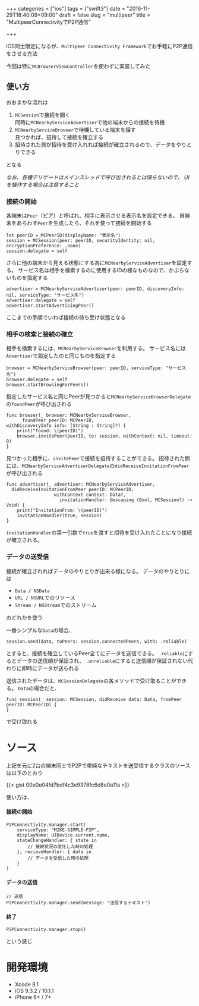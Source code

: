 +++
categories = ["ios"]
tags = ["swift3"]
date = "2016-11-29T18:40:09+09:00"
draft = false
slug = "multipeer"
title = "MultipeerConnectivityでP2P通信"

+++

iOS同士限定になるが、`Multipeer Connectivity Framework`でお手軽にP2P通信をさせる方法

<!--more-->

今回は特に`MCBrowserViewController`を使わずに実装してみた

## 使い方
おおまかな流れは

1. `MCSession`で接続を開く  
  同時に`MCNearbyServiceAdvertiser`で他の端末からの接続を待機
1. `MCNearbyServiceBrowser`で待機している端末を探す  
  見つかれば、招待して接続を確立する
1. 招待された側が招待を受け入れれば接続が確立されるので、データをやりとりできる

となる

*なお、各種デリゲートはメインスレッドで呼び出されるとは限らないので、
UIを操作する場合は注意すること*

### 接続の開始
各端末は`Peer`（ピア）と呼ばれ、相手に表示させる表示名を設定できる。
自端末をあらわす`Peer`を生成したら、それを使って接続を開始する

```
let peerID = MCPeerID(displayName: "表示名")
session = MCSession(peer: peerID, securityIdentity: nil, encryptionPreference: .none)
session.delegate = self
```

さらに他の端末から見える状態にする為に`MCNearbyServiceAdvertiser`を設定する。
サービス名は相手を検索するのに使用するIDの様なものなので、かぶらないものを指定する

```
advertiser = MCNearbyServiceAdvertiser(peer: peerID, discoveryInfo: nil, serviceType: "サービス名")
advertiser.delegate = self
advertiser.startAdvertisingPeer()
```

ここまでの手順でいわば接続の待ち受け状態となる

### 相手の検索と接続の確立
相手を検索するには、`MCNearbyServiceBrowser`を利用する。
サービス名には`Advertiser`で設定したのと同じものを指定する

```
browser = MCNearbyServiceBrowser(peer: peerID, serviceType: "サービス名")
browser.delegate = self
browser.startBrowsingForPeers()
```

指定したサービス名と同じPeerが見つかると`MCNearbyServiceBrowserDelegate`の`foundPeer`が呼び出される

```
func browser(_ browser: MCNearbyServiceBrowser,
      foundPeer peerID: MCPeerID,
withDiscoveryInfo info: [String : String]?) {
    print("found: \(peerID)")
    browser.invitePeer(peerID, to: session, withContext: nil, timeout: 0)
}
```

見つかった相手に、`invitePeer`で接続を招待することができる。
招待された側には、`MCNearbyServiceAdvertiserDelegate`の`didReceiveInvitationFromPeer`が呼び出される

```
func advertiser(_ advertiser: MCNearbyServiceAdvertiser,
  didReceiveInvitationFromPeer peerID: MCPeerID,
                  withContext context: Data?,
                    invitationHandler: @escaping (Bool, MCSession?) -> Void) {
    print("InvitationFrom: \(peerID)")
    invitationHandler(true, session)
}
```

`invitationHandler`の第一引数で`true`を渡すと招待を受け入れたことになり接続が確立される。

### データの送受信
接続が確立されればデータのやりとりが出来る様になる。
データのやりとりには

- `Data / NSData`
- `URL / NSURL`でのリソース
- `Stream / NSStream`でのストリーム

のどれかを使う

一番シンプルな`Data`の場合、

```
session.send(data, toPeers: session.connectedPeers, with: .reliable)
```

とすると、接続を確立しているPeer全てにデータを送信できる。
`.reliable`にするとデータの送信順が保証され、
`.unreliable`にすると送信順が保証されない代わりに即時にデータが送られる

送信されたデータは、`MCSessionDelegate`の各メソッドで受け取ることができる。
`Data`の場合だと、

```
func session(_ session: MCSession, didReceive data: Data, fromPeer peerID: MCPeerID) {
}
```

で受け取れる

# ソース
上記を元に2台の端末同士でP2Pで単純なテキストを送受信するクラスのソースは以下のとおり

{{< gist 00e0e04fd7bdf4c3e9378fc6d8e0a11a >}}

使い方は、

#### 接続の開始
```
P2PConnectivity.manager.start(
    serviceType: "MIKE-SIMPLE-P2P",
    displayName: UIDevice.current.name,
    stateChangeHandler: { state in
        // 接続状況の変化した時の処理
    }, recieveHandler: { data in
        // データを受信した時の処理
    }
)
```

#### データの送信
```
// 送信
P2PConnectivity.manager.send(message: "送信するテキスト")
```

#### 終了
```
P2PConnectivity.manager.stop()
```

という感じ

# 開発環境
- Xcode 8.1
- iOS 9.3.2 / 10.1.1
- iPhone 6+ / 7+

